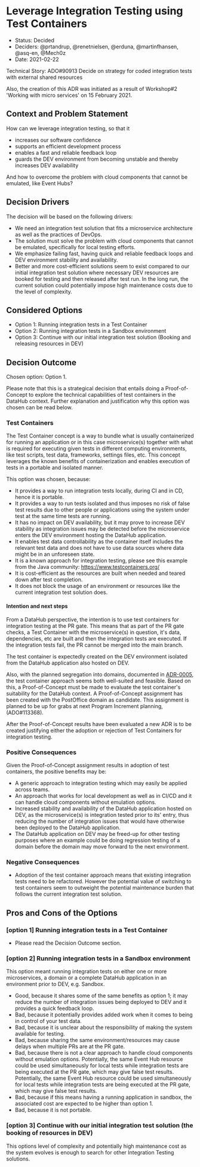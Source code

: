 # Leverage Integration Testing using Test Containers

* Status: Decided
* Deciders: @prtandrup, @renetnielsen, @erduna, @martinfhansen, @asq-en, @Mech0z
* Date: 2021-02-22

Technical Story: ADO#90913 Decide on strategy for coded integration tests with external shared resources

Also, the creation of this ADR was initiated as a result of Workshop#2 'Working with micro services' on 15 February 2021.

## Context and Problem Statement

How can we leverage integration testing, so that it

* increases our software confidence
* supports an efficient development process
* enables a fast and reliable feedback loop
* guards the DEV environment from becoming unstable and thereby increases DEV availability

And how to overcome the problem with cloud components that cannot be emulated, like Event Hubs?

## Decision Drivers <!-- optional -->

The decision will be based on the following drivers:

* We need an integration test solution that fits a microservice architecture as well as the practices of DevOps.
* The solution must solve the problem with cloud components that cannot be emulated, specifically for local testing efforts.
* We emphasize failing fast, having quick and reliable feedback loops and DEV environment stability and availability.
* Better and more cost-efficient solutions seem to exist compared to our initial integration test solution where necessary DEV resources are booked for testing and then released after test run.
In the long run, the current solution could potentially impose high maintenance costs due to the level of complexity.

## Considered Options

* Option 1: Running integration tests in a Test Container
* Option 2: Running integration tests in a Sandbox environment
* Option 3: Continue with our initial integration test solution (Booking and releasing resources in DEV)

## Decision Outcome

Chosen option: Option 1.

Please note that this is a strategical decision that entails doing a Proof-of-Concept to explore the technical capabilities of test containers in the DataHub context.
Further explanation and justification why this option was chosen can be read below.

### Test Containers

The Test Container concept is a way to bundle what is usually containerized for running an application or in this case microservice(s) together with what is required for executing given tests in different computing environments, like test scripts, test data, frameworks, settings files, etc.
This concept leverages the known benefits of containerization and enables execution of tests in a portable and isolated manner.

This option was chosen, because:

* It provides a way to run integration tests locally, during CI and in CD, hence it is portable.
* It provides a way to run tests isolated and thus imposes no risk of false test results due to other people or applications using the system under test at the same time tests are running.
* It has no impact on DEV availability, but it may prove to increase DEV stability as integration issues may be detected before the microservice enters the DEV environment hosting the DataHub application.
* It enables test data controllability as the container itself includes the relevant test data and does not have to use data sources where data might be in an unforeseen state.
* It is a known approach for integration testing, please see this example from the Java community: <https://www.testcontainers.org/>
* It is cost-efficient as the resources are built when needed and teared down after test completion.
* It does not block the usage of an environment or resources like the current integration test solution does.

#### Intention and next steps

From a DataHub perspective, the intention is to use test containers for integration testing at the PR gate. This means that as part of the PR gate checks, a Test Container with the microservice(s) in question, it's data, dependencies, etc are built and then the integration tests are executed.
If the integration tests fail, the PR cannot be merged into the main branch.

The test container is expectedly created on the DEV environment isolated from the DataHub application also hosted on DEV.

Also, with the planned segregation into domains, documented in [ADR-0005](https://github.com/Energinet-DataHub/green-energy-hub/blob/main/docs/adr/0005-Segregate-the-system-into-smaller-chunks.md), the test container approach seems both well-suited and feasible. Based on this, a Proof-of-Concept must be made to evaluate the test container's suitability for the DataHub context. A Proof-of-Concept assignment has been created with the PostOffice domain as candidate. This assignment is planned to be up for grabs at next Program Increment planning, (ADO#113368).

After the Proof-of-Concept results have been evaluated a new ADR is to be created justifying either the adoption or rejection of Test Containers for integration testing.

### Positive Consequences <!-- optional -->

Given the Proof-of-Concept assignment results in adoption of test containers, the positive benefits may be:

* A generic approach to integration testing which may easily be applied across teams.
* An approach that works for local development as well as in CI/CD and it can handle cloud components without emulation options.
* Increased stability and availability of the DataHub application hosted on DEV, as the microservice(s) is integration tested prior to its' entry, thus reducing the number of integration issues that would have otherwise been deployed to the DataHub application.
* The DataHub application on DEV may be freed-up for other testing purposes where an example could be doing regression testing of a domain before the domain may move forward to the next environment.

### Negative Consequences <!-- optional -->

* Adoption of the test container approach means that existing integration tests need to be refactored. However the potential value of switching to test containers seem to outweight the potential maintenance burden that follows the current integration test solution.

## Pros and Cons of the Options <!-- optional -->

### [option 1] Running integration tests in a Test Container

* Please read the Decision Outcome section.

### [option 2] Running integration tests in a Sandbox environment

This option meant running integration tests on either one or more microservices, a domain or a complete DataHub application in an environment prior to DEV, e.g. Sandbox.

* Good, because it shares some of the same benefits as option 1; it may reduce the number of integration issues being deployed to DEV and it provides a quick feedback loop.
* Bad, because it potentially provides added work when it comes to being in control of your test data.
* Bad, because it is unclear about the responsibility of making the system available for testing.
* Bad, because sharing the same environment/resources may cause delays when multiple PRs are at the PR gate.
* Bad, because there is not a clear approach to handle cloud components without emulation options.
Potentially, the same Event Hub resource could be used simultaneously for local tests while integration tests are being executed at the PR gate, which may give false test results.
Potentially, the same Event Hub resource could be used simultaneously for local tests while integration tests are being executed at the PR gate, which may give false test results.
* Bad, because if this means having a running application in sandbox, the associated cost are expected to be higher than option 1.
* Bad, because it is not portable.

### [option 3] Continue with our initial integration test solution (the booking of resources in DEV)

This options level of complexity and potentially high maintenance cost as the system evolves is enough to search for other Integration Testing solutions.
